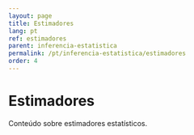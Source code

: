 ```yaml
---
layout: page
title: Estimadores
lang: pt
ref: estimadores
parent: inferencia-estatistica
permalink: /pt/inferencia-estatistica/estimadores
order: 4
---
```


# Estimadores

Conteúdo sobre estimadores estatísticos.
